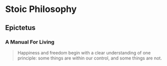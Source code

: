 # Stoic Philosophy

## Epictetus

### A Manual For Living

> Happiness and freedom begin with a clear understanding of one principle: some things are within our control, and some things are not.
